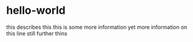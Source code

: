 # hello-world
this describes this
this is some more information
yet more information on this line
still further thins
